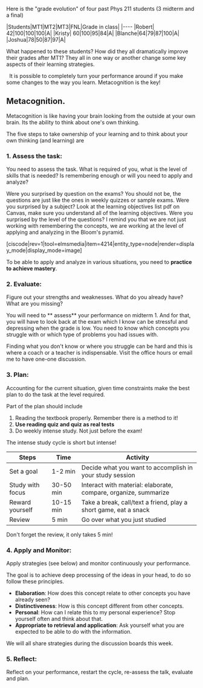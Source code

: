 Here is the "grade evolution" of four past Phys 211 students (3 midterm and a final)

|Students|MT1|MT2|MT3|FNL|Grade in class|
|----
|Robert| 42|100|100|100|A|
|Kristy| 60|100|95|84|A|
|Blanche|64|79|87|100|A|
|Joshua|78|50|87|97|A|

What happened to these students? How did they all dramatically improve their grades after MT1? They all in one way or another change some key aspects of their learning strategies. 

<lrndesign-sidenote label="Instructor Note" icon="bookmark" bg-color="#c2e5f2">
  It is possible to completely turn your performance around if you make some changes to the way you learn. Metacognition is the key!
</lrndesign-sidenote>

## Metacognition. 

Metacognition is like having your brain looking from the outside at your own brain. Its the ability to think about one's own thinking.

The five steps to take ownership of your learning and to think about your own thinking (and learning) are

### **1. Assess the task**: 

You need to assess the task. What is required of you, what is the level of skills that is needed? Is remembering enough or will you need to apply and analyze?

Were you surprised by question on the exams? You should not be, the questions are just like the ones in weekly quizzes or sample exams. Were you surprised by a subject? Look at the learning objectives list pdf on Canvas, make sure you understand all of the learning objectives. Were you surprised by the level of the questions? I remind you that we are not just working with remembering the concepts, we are working at the level of applying and analyzing in the Bloom's pyramid. 

[ciscode|rev=1|tool=elmsmedia|item=4214|entity_type=node|render=display_mode|display_mode=image] 

To be able to apply and analyze in various situations, you need to **practice to achieve mastery**. 

### 2. **Evaluate**: 
Figure out your strengths and weaknesses. What do you already have? What are you missing?

<lrndesign-sidenote label="Instructor Note" icon="bookmark" bg-color="#c2e5f2">
You will need to ** assess** your performance on midterm 1. And for that, you will have to look back at the exam which I know can be stressful and depressing when the grade is low. You need to know which concepts you struggle with or which type of problems you had issues with.
</lrndesign-sidenote>

Finding what you don't know or where you struggle can be hard and this is where a coach or a teacher is indispensable. Visit the office hours or email me to have one-one discussion. 

### 3. **Plan**: 

Accounting for the current situation, given time constraints make the best plan to do the task at the level required.

Part of the plan should include 
1. Reading the textbook properly. Remember there is a method to it!
2. **Use reading quiz and quiz as real tests**
3. Do weekly intense study. Not just before the exam!

The intense study cycle is short but intense!

|Steps|Time|Activity|
|---|---|---|
|Set a goal| 1-2 min| Decide what you want to accomplish in your study session|
|Study with focus|30-50 min| Interact with material: elaborate, compare, organize, summarize|
|Reward yourself| 10-15 min| Take a break, call/text a friend, play a short game, eat a snack|
|Review| 5 min| Go over what you just studied

Don't forget the review, it only takes 5 min!


### 4. **Apply** and **Monitor**: 

Apply strategies (see below) and monitor continuously your performance.

The goal is to achieve deep processing of the ideas in your head, to do so follow these principles. 

- **Elaboration**: How does this concept relate to other concepts you have already seen?
- **Distinctiveness**: How is this concept different from other concepts. 
- **Personal**: How can I relate this to my personal experience? Stop yourself often and think about that. 
- **Appropriate to retrieval and application**: Ask yourself what you are expected to be able to do with the information. 

We will all share strategies during the discussion boards this week. 

### 5. **Reflect**: 

Reflect on your performance, restart the cycle, re-assess the talk, evaluate and plan.